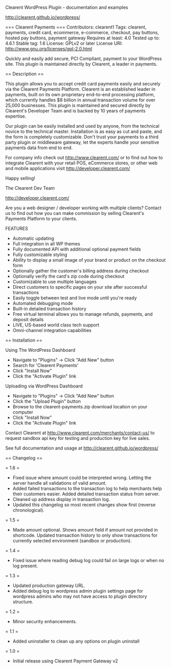 Clearent WordPress Plugin - documentation and examples

http://clearent.github.io/wordpress/



=== Clearent Payments ===
Contributors: clearent1
Tags: clearent, payments, credit card, ecommerce, e-commerce, checkout, pay buttons, hosted pay buttons, payment gateway
Requires at least: 4.0
Tested up to: 4.6.1
Stable tag: 1.6
License: GPLv2 or later
License URI: http://www.gnu.org/licenses/gpl-2.0.html

Quickly and easily add secure, PCI Compliant, payment to your WordPress site. This plugin is maintained directly by Clearent, a leader in payments.

== Description ==

This plugin allows you to accept credit card payments easily and securely via the Clearent Payments Platform. Clearent is an established leader in payments, built on its own proprietary end-to-end processing platform, which currently handles $8 billion in annual transaction volume for over 25,000 businesses. This plugin is maintained and secured directly by Clearent's Developer Team and is backed by 10 years of payments expertise.

Our plugin can be easily installed and used by anyone, from the technical novice to the technical master. Installation is as easy as cut and paste, and the form is completely customizable. Don't trust your payments to a third party plugin or middleware gateway, let the experts handle your sensitive payments data from end to end.

For company info check out http://www.clearent.com/ or to find out how to integrate Clearent with your retail POS, eCommerce stores, or other web and mobile applications visit http://developer.clearent.com/

Happy selling!

The Clearent Dev Team

http://developer.clearent.com/

Are you a web designer / developer working with multiple clients? Contact us to find out how you can make commission by selling Clearent's Payments Platform to your clients.

FEATURES

*	Automatic updating
*	Full integration in all WP themes
*	Fully documented API with additional optional payment fields
*	Fully customizable styling
*	Ability to display a small image of your brand or product on the checkout form
*	Optionally gather the customer's billing address during checkout
*	Optionally verify the card's zip code during checkout
*	Customizable to use multiple languages
*	Direct customers to specific pages on your site after successful transactions
*	Easily toggle between test and live mode until you're ready
*	Automated debugging mode
*	Built-in detailed transaction history
*	Free virtual terminal allows you to manage refunds, payments, and deposit details
*	LIVE, US-based world class tech support
*	Omni-channel integration capabilities

== Installation ==


Using The WordPress Dashboard

* Navigate to "Plugins" -> Click "Add New" button
* Search for 'Clearent Payments'
* Click "Install Now"
* Click the "Activate Plugin" link

Uploading via WordPress Dashboard

* Navigate to "Plugins" -> Click "Add New" button
* Click the "Upload Plugin" button
* Browse to the clearent-payments.zip download location on your computer
* Click "Install Now"
* Click the "Activate Plugin" link

Contact Clearent at http://www.clearent.com/merchants/contact-us/ to request sandbox api key for testing and production key for live sales.

See full documentation and usage at http://clearent.github.io/wordpress/

== Changelog ==

= 1.6 =
* Fixed issue where amount could be interpreted wrong. Letting the server handle all validations of valid amount.
* Added failed transactions to the transaction log to help merchants help their customers easier. Added detailed transaction status from server.
* Cleaned up address display in transaction log.
* Updated this changelog so most recent changes show first (reverse chronological).

= 1.5 =
* Made amount optional. Shows amount field if amount not provided in shortcode. Updated transaction history to only show transactions for currently selected environment (sandbox or production).

= 1.4 =
* Fixed issue where reading debug log could fail on large logs or when no log present.

= 1.3 =
* Updated production gateway URL.
* Added debug log to wordpress admin plugin settings page for wordpress admins who may not have access to plugin directory structure.

= 1.2 =
* Minor security enhancements.

= 1.1 =
* Added uninstaller to clean up any options on plugin uninstall

= 1.0 =
* Initial release using Clearent Payment Gateway v2
